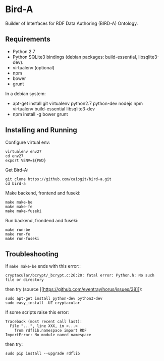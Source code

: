# Bird-A


Builder of Interfaces for RDF Data Authoring (BIRD-A) Ontology.

## Requirements


- Python 2.7
- Python SQLite3 bindings (debian packages: build-essential, libsqlite3-dev).
- virtualenv (optional)
- npm
- bower
- grunt

In a debian system:


- apt-get install git virtualenv python2.7 python-dev nodejs npm virtualenv build-essential libsqlite3-dev
- npm install -g bower grunt


## Installing and Running

Configure virtual env:

	virtualenv env27
	cd env27
	export VENV=${PWD}

Get Bird-A:

	git clone https://github.com/caiogit/bird-a.git
	cd bird-a

Make backend, frontend and fuseki:

	make make-be
	make make-fe
	make make-fuseki

Run backend, frondend and fuseki:

	make run-be
	make run-fe
	make run-fuseki

## Troubleshooting

If `make make-be` ends with this error::

	cryptacular/bcrypt/_bcrypt.c:26:20: fatal error: Python.h: No such file or directory

then try (source [[https://github.com/eventray/horus/issues/38]]):

	sudo apt-get install python-dev python3-dev
	sudo easy_install -UZ cryptacular


If some scripts raise this error:

	Traceback (most recent call last):
	  File "...", line XXX, in <...>
		from rdflib.namespace import RDF
	ImportError: No module named namespace

then try:

	sudo pip install --upgrade rdflib
